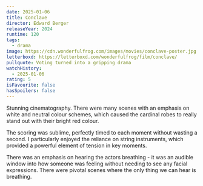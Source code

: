 ```yaml
---
date: 2025-01-06
title: Conclave
director: Edward Berger
releaseYear: 2024
runtime: 120
tags:
  - drama
image: https://cdn.wonderfulfrog.com/images/movies/conclave-poster.jpg
letterboxd: https://letterboxd.com/wonderfulfrog/film/conclave/
pullquote: Voting turned into a gripping drama
watchHistory:
  - 2025-01-06
rating: 5
isFavourite: false
hasSpoilers: false
---
```


Stunning cinematography. There were many scenes with an emphasis on white and neutral colour schemes, which caused the cardinal robes to really stand out with their bright red colour.

The scoring was sublime, perfectly timed to each moment without wasting a second. I particularly enjoyed the reliance on string instruments, which provided a powerful element of tension in key moments.

There was an emphasis on hearing the actors breathing - it was an audible window into how someone was feeling without needing to see any facial expressions. There were pivotal scenes where the only thing we can hear is breathing.
